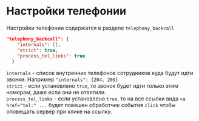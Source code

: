 # Настройки телефонии

Настройки телефонии содержатся в разделе `telephony_backcall`

```json
"telephony_backcall": {
    "internals": [],
    "strict": true,
    "process_tel_links": true
  }
```

`internals` - список внутренних телефонов сотрудников куда будут идти звонки. Например `"internals": [204, 209]`    
`strict` - если установлено `true`, то звонок будет идти только этим номерам, даже если они не ответили.  
`process_tel_links` - если установлено `true`, то на все ссылки вида `<a href="tel:" ...` будет повешен обработчик события `click` чтобы оповещать сервер при клике на ссылку.
